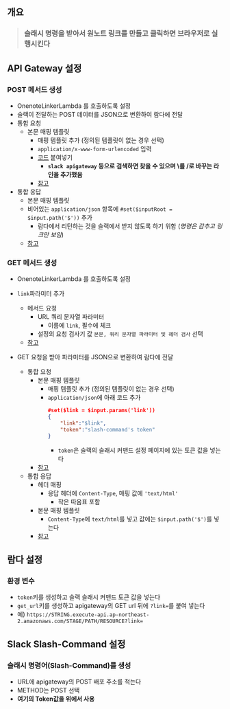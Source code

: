 ## 개요
> ### 슬래시 명령을 받아서 원노트 링크를 만들고 클릭하면 브라우저로 실행시킨다

## API Gateway 설정
### POST 메서드 생성
 - OnenoteLinkerLambda 를 호출하도록 설정
 - 슬랙이 전달하는 POST 데이터를 JSON으로 변환하여 람다에 전달
  - 통합 요청
    - 본문 매핑 템플릿
      - 매핑 템플릿 추가 (정의된 템플릿이 없는 경우 선택)
      - `application/x-www-form-urlencoded` 입력
      - [코드](/src/apigateway_integration_request.txt) 붙여넣기
        - **`slack apigateway` 등으로 검색하면 찾을 수 있으며 \를 /로 바꾸는 라인을 추가했음**
      - [참고](/img/api_gateway_post_integration_request.jpg)
  - 통합 응답
    - 본문 매핑 템플릿
    - 비어있는 `application/json` 항목에 `#set($inputRoot = $input.path('$'))` 추가
        - 람다에서 리턴하는 것을 슬랙에서 받지 않도록 하기 위함 (*명령은 감추고 링크만 보임*)
    - [참고](/img/api_gateway_post_integration_response.jpg)

### GET 메서드 생성
  - OnenoteLinkerLambda 를 호출하도록 설정
  - `link`파라미터 추가
    - 메서드 요청
      - URL 쿼리 문자열 파라미터
        - 이름에 `link`, 필수에 체크
      - 설정의 요청 검사기 값 `본문, 쿼리 문자열 파라미터 및 헤더 검사` 선택
    - [참고](/img/api_gateway_get_method_request.jpg)

  - GET 요청을 받아 파라미터를 JSON으로 변환하여 람다에 전달
    - 통합 요청
      - 본문 매핑 템플릿
        - 매핑 템플릿 추가 (정의된 템플릿이 없는 경우 선택)
        - `application/json`에 아래 코드 추가
          ```json
          #set($link = $input.params('link'))
          {
              "link":"$link",
              "token":"slash-command's token"
          }
          ```
          - `token`은 슬랙의 슬래시 커맨드 설정 페이지에 있는 토큰 값을 넣는다
      - [참고](/img/api_gateway_get_integration_request.jpg)
    - 통합 응답
      - 헤더 매핑
        - 응답 헤더에 `Content-Type`, 매핑 값에 `'text/html'`
          - 작은 따옴표 포함
      - 본문 매핑 템플릿
        - `Content-Type`에 `text/html`를 넣고 값에는 `$input.path('$')`를 넣는다
      - [참고](/img/api_gateway_get_integration_response.jpg)

## 람다 설정
### 환경 변수
  - `token`키를 생성하고 슬랙 슬래시 커맨드 토큰 값을 넣는다
  - `get_url`키를 생성하고 apigateway의 GET url 뒤에 `?link=`를 붙여 넣는다
  - 예) `https://STRING.execute-api.ap-northeast-2.amazonaws.com/STAGE/PATH/RESOURCE?link=`

## Slack Slash-Command 설정
### 슬래시 명령어(Slash-Command)를 생성
  - URL에 apigateway의 POST 배포 주소를 적는다
  - METHOD는 POST 선택
  - **여기의 Token값을 위에서 사용**
